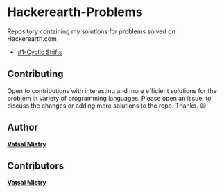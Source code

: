 # Hackerearth-Problems
Repository containing my solutions for problems solved on Hackerearth.com


* [#1-Cyclic Shifts](/#1-Cyclic%20Shifts/)




## Contributing

Open to contributions with interesting and more efficient solutions for the problem in variety of programming languages. Please open an issue, to discuss the changes or adding more solutions to the repo. Thanks. :smiley:


## Author

[**Vatsal Mistry**](https://mistryvatsal.github.io)

## Contributors 

[**Vatsal Mistry**](https://mistryvatsal.github.io)